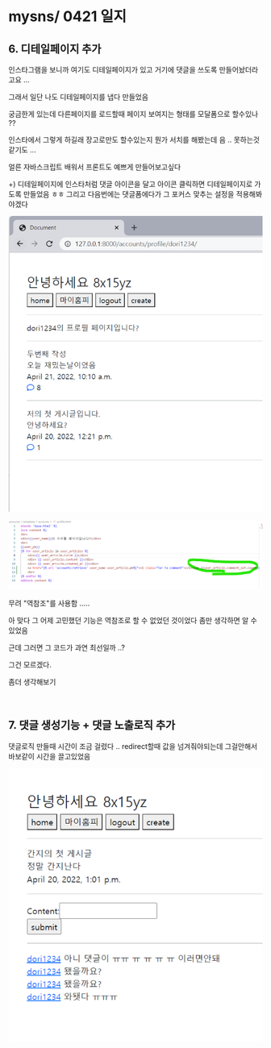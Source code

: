 # mysns/ 0421 일지

## 6. 디테일페이지 추가

인스타그램을 보니까 여기도 디테일페이지가 있고 거기에 댓글을 쓰도록 만들어놨더라고요 ...

그래서 일단 나도 디테일페이지를 냅다 만들었음

궁금한게 있는데 다른페이지를 로드할때 페이지 보여지는 형태를 모달폼으로 할수있나 ??

인스타에서 그렇게 하길래 장고로만도 할수있는지 뭔가 서치를 해봤는데 음 .. 못하는것같기도 ...

얼른 자바스크립트 배워서 프론트도 예쁘게 만들어보고싶다



+) 디테일페이지에 인스타처럼 댓글 아이콘을 달고 아이콘 클릭하면 디테일페이지로 가도록 만들었음 ㅎㅎ 그리고 다음번에는 댓글폼에다가 그 포커스 맞추는 설정을 적용해봐야겠다

![0421_02.png](./record_img/0421_02.png)

![0421_02_set.png](./record_img/0421_02_set.png)

무려 "역참조"를 사용함 ..... 

아 맞다 그 어제 고민했던 기능은 역참조로 할 수 없었던 것이었다 좀만 생각하면 알 수 있었음

근데 그러면 그 코드가 과연 최선일까 ..?

그건 모르겠다. 

좀더 생각해보기

<br>

## 7. 댓글 생성기능 + 댓글 노출로직 추가

댓글로직 만들때 시간이 조금 걸렸다 .. redirect할때 값을 넘겨줘야되는데 그걸안해서 바보같이 시간을 끌고있었음

![0421_01.png](./record_img/0421_01.png)